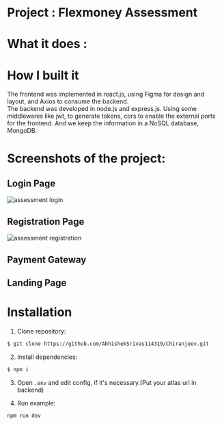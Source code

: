 # Project : Flexmoney Assessment
# What it does :

 
# How I built it
The frontend was implemented in react.js, using Figma for design and layout, and Axios to consume the backend.<br>
The backend was developed in node.js and express.js. Using some middlewares like jwt, to generate tokens, cors to enable the external ports for the frontend. And we keep the information in a NoSQL database, MongoDB.
# Screenshots of the project:

## Login Page
![assessment login](https://user-images.githubusercontent.com/72650662/207453767-eec20239-b545-460e-8414-88dfda453bd3.png)

## Registration Page
![assessment registration](https://user-images.githubusercontent.com/72650662/207452390-d92b383c-cc7d-499d-a1ed-767670f86eaa.png)

## Payment Gateway

## Landing Page


# Installation
1. Clone repository:
```bash
$ git clone https://github.com/AbhishekSrivas114319/Chiranjeev.git
```

2. Install dependencies:

```bash
$ npm i
```
3. Open `.env` and edit config, if it's necessary.(Put your atlas uri in backend)

4. Run example:
```bash
npm run dev
```
